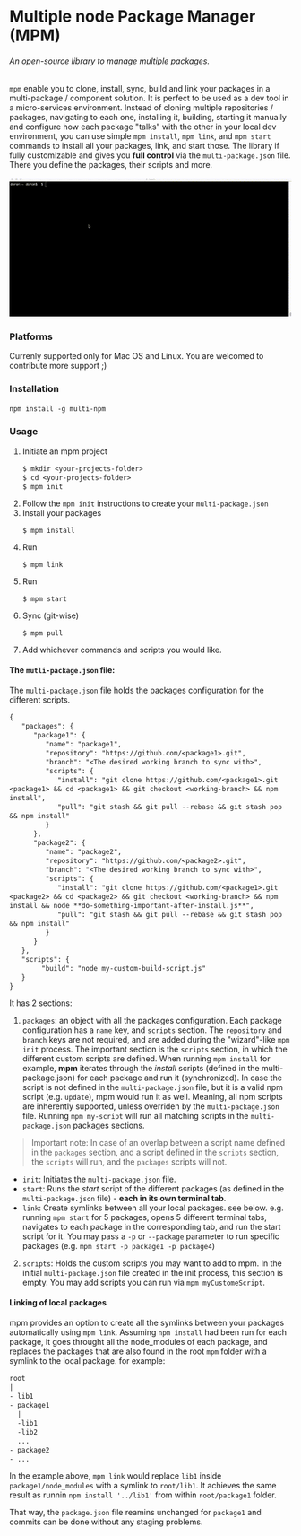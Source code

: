 # **M**ultiple node **P**ackage **M**anager (MPM)

###### An open-source library to manage multiple packages.
`mpm` enable you to clone, install, sync, build and link your packages in a multi-package / component solution.
It is perfect to be used as a dev tool in a micro-services environment. 
Instead of cloning multiple repositories / packages, navigating to each one, installing it, building,
starting it manually and configure how each package "talks" with the other in your local dev environment,
you can use simple `mpm install`, `mpm link`, and `mpm start` commands to install all your packages, link, and start those.
The library if fully customizable and gives you **full control** via the `multi-package.json` file. 
There you define the packages, their scripts and more. 

![mpm in action](assets/mpm.gif)

### Platforms
Currenly supported only for Mac OS and Linux. You are welcomed to contribute more support ;)

### Installation

`npm install -g multi-npm`

### Usage

1. Initiate an mpm project
    ```
    $ mkdir <your-projects-folder>
    $ cd <your-projects-folder>
    $ mpm init
    ```
2. Follow the `mpm init` instructions to create your `multi-package.json`
3. Install your packages
    ```
    $ mpm install
    ```
4. Run
    ```
    $ mpm link
    ```
5. Run
    ```
    $ mpm start
    ```
6. Sync (git-wise)
    ```
    $ mpm pull
    ```
7. Add whichever commands and scripts you would like.

#### The `mutli-package.json` file:
The `multi-package.json` file holds the packages configuration for the different scripts.

```
{
   "packages": {
      "package1": {
         "name": "package1",
         "repository": "https://github.com/<package1>.git",
         "branch": "<The desired working branch to sync with>",
         "scripts": {
            "install": "git clone https://github.com/<package1>.git <package1> && cd <package1> && git checkout <working-branch> && npm install",
            "pull": "git stash && git pull --rebase && git stash pop && npm install"
         }
      },
      "package2": {
         "name": "package2",
         "repository": "https://github.com/<package2>.git",
         "branch": "<The desired working branch to sync with>",
         "scripts": {
            "install": "git clone https://github.com/<package1>.git <package2> && cd <package2> && git checkout <working-branch> && npm install && node **do-something-important-after-install.js**",
            "pull": "git stash && git pull --rebase && git stash pop && npm install"
         }
      }
   },
   "scripts": {
        "build": "node my-custom-build-script.js"
   }
}
```
 
It has 2 sections:
1. `packages`: an object with all the packages configuration. 
Each package configuration has a `name` key, and `scripts` section. 
The `repository` and `branch` keys are not required, and are added during the "wizard"-like `mpm init` process.
The important section is the `scripts` section, in which the different custom scripts are defined.
When running `mpm install` for example, **mpm** iterates through the *install* scripts (defined in the multi-package.json) for each package and run it (synchronized).
In case the script is not defined in the `multi-package.json` file, but it is a valid npm script (e.g. `update`), mpm would run it as well. 
Meaning, all npm scripts are inherently supported, unless overriden by the `multi-package.json` file.
Running `mpm my-script` will run all matching scripts in the `multi-package.json` packages sections.
> Important note: In case of an overlap between a script name defined in the `packages` section, and a script defined in the `scripts` section, the `scripts` will run, and the `packages` scripts will not.   
* `init`: Initiates the `multi-package.json` file.
* `start`: Runs the *start* script of the different packages (as defined in the `multi-package.json` file) - **each in its own terminal tab**.
* `link`: Create symlinks between all your local packages. see below.
e.g. running `mpm start` for 5 packages, opens 5 different terminal tabs, navigates to each package in the corresponding tab, and run the start script for it. You may pass a `-p` or `--package` parameter to run specific packages (e.g. `mpm start -p package1 -p package4`)  
2. `scripts`: Holds the custom scripts you may want to add to mpm. 
In the initial `multi-package.json` file created in the init process, this section is empty.
You may add scripts you can run via `mpm myCustomeScript`.

#### Linking of local packages 
mpm provides an option to create all the symlinks between your packages automatically using `mpm link`.
Assuming `npm install` had been run for each package, it goes throught all the node_modules of each package,
and replaces the packages that are also found in the root `mpm` folder with a symlink to the local package.
for example:
```
root
|
- lib1
- package1
  |
  -lib1
  -lib2
  ...
- package2
- ...
```
In the example above, `mpm link` would replace `lib1` inside `package1/node_modules` with a symlink to `root/lib1`.
It achieves the same result as runnin `npm install '../lib1'` from within `root/package1` folder.

That way, the `package.json` file reamins unchanged for `package1` and commits can be done without any staging problems.